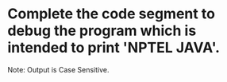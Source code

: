 # Complete the code segment to debug the program which is intended to print 'NPTEL JAVA'.

Note: Output is Case Sensitive.
